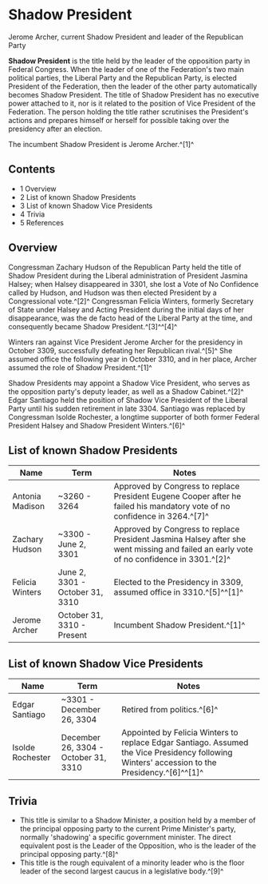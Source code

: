 # Shadow President
Jerome Archer, current Shadow President and leader of the Republican Party
 		 	 

**Shadow President** is the title held by the leader of the opposition party in Federal Congress. When the leader of one of the Federation's two main political parties, the Liberal Party and the Republican Party, is elected President of the Federation, then the leader of the other party automatically becomes Shadow President. The title of Shadow President has no executive power attached to it, nor is it related to the position of Vice President of the Federation. The person holding the title rather scrutinises the President's actions and prepares himself or herself for possible taking over the presidency after an election.

The incumbent Shadow President is Jerome Archer.^[1]^

## Contents

- 1 Overview
- 2 List of known Shadow Presidents
- 3 List of known Shadow Vice Presidents
- 4 Trivia
- 5 References

## Overview

Congressman Zachary Hudson of the Republican Party held the title of Shadow President during the Liberal administration of President Jasmina Halsey; when Halsey disappeared in 3301, she lost a Vote of No Confidence called by Hudson, and Hudson was then elected President by a Congressional vote.^[2]^ Congressman Felicia Winters, formerly Secretary of State under Halsey and Acting President during the initial days of her disappearance, was the de facto head of the Liberal Party at the time, and consequently became Shadow President.^[3]^^[4]^

Winters ran against Vice President Jerome Archer for the presidency in October 3309, successfully defeating her Republican rival.^[5]^ She assumed office the following year in October 3310, and in her place, Archer assumed the role of Shadow President.^[1]^

Shadow Presidents may appoint a Shadow Vice President, who serves as the opposition party's deputy leader, as well as a Shadow Cabinet.^[2]^ Edgar Santiago held the position of Shadow Vice President of the Liberal Party until his sudden retirement in late 3304. Santiago was replaced by Congressman Isolde Rochester, a longtime supporter of both former Federal President Halsey and Shadow President Winters.^[6]^

## List of known Shadow Presidents

| Name | Term | Notes |
| --- | --- | --- |
| Antonia Madison | ~3260 - 3264 | Approved by Congress to replace President Eugene Cooper after he failed his mandatory vote of no confidence in 3264.^[7]^ |
| Zachary Hudson | ~3300 - June 2, 3301 | Approved by Congress to replace President Jasmina Halsey after she went missing and failed an early vote of no confidence in 3301.^[2]^ |
| Felicia Winters | June 2, 3301 - October 31, 3310 | Elected to the Presidency in 3309, assumed office in 3310.^[5]^^[1]^ |
| Jerome Archer | October 31, 3310 - Present | Incumbent Shadow President.^[1]^ |

## List of known Shadow Vice Presidents

| Name | Term | Notes |
| --- | --- | --- |
| Edgar Santiago | ~3301 - December 26, 3304 | Retired from politics.^[6]^ |
| Isolde Rochester | December 26, 3304 - October 31, 3310 | Appointed by Felicia Winters to replace Edgar Santiago. Assumed the Vice Presidency following Winters' accession to the Presidency.^[6]^^[1]^ |

## Trivia

- This title is similar to a Shadow Minister, a position held by a member of the principal opposing party to the current Prime Minister's party, normally 'shadowing' a specific government minister. The direct equivalent post is the Leader of the Opposition, who is the leader of the principal opposing party.^[8]^
- This title is the rough equivalent of a minority leader who is the floor leader of the second largest caucus in a legislative body.^[9]^